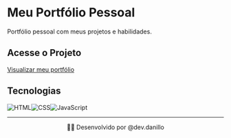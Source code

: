 # Meu Portfólio Pessoal

Portfólio pessoal com meus projetos e habilidades.  

## Acesse o Projeto  
[Visualizar meu portfólio](https://danillosouza03.github.io/portfolio/)  

## Tecnologias  
![HTML](https://img.shields.io/badge/HTML5-E34F26?style=for-the-badge&logo=html5&logoColor=white)![CSS](https://img.shields.io/badge/CSS3-1572B6?style=for-the-badge&logo=css3&logoColor=white)![JavaScript](https://img.shields.io/badge/JAVASCRIPT-F7DF1E?style=for-the-badge&logo=javascript&logoColor=black)
<hr>
<p align="center">
👨‍💻 Desenvolvido por @dev.danillo
</p>